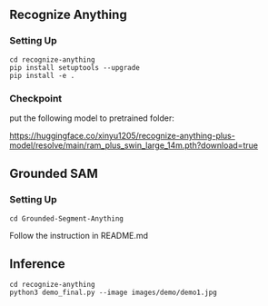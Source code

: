 ## Recognize Anything ##

### **Setting Up** ###

```
cd recognize-anything
pip install setuptools --upgrade
pip install -e .
```

### Checkpoint ###
put the following model to pretrained folder:

https://huggingface.co/xinyu1205/recognize-anything-plus-model/resolve/main/ram_plus_swin_large_14m.pth?download=true

## Grounded SAM ##

### **Setting Up** ###

```
cd Grounded-Segment-Anything
```

Follow the instruction in README.md

## Inference ##

```
cd recognize-anything
python3 demo_final.py --image images/demo/demo1.jpg
```